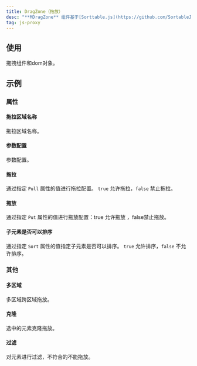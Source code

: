 ```yaml
---
title: DragZone（拖放）
desc: "**MDragZone** 组件基于[Sorttable.js](https://github.com/SortableJS/Sortable)实现的可拖放功能"
tag: js-proxy
---
```


## 使用

拖拽组件和dom对象。

<drag-zone-usage></drag-zone-usage>

<app-alerts type="info" content='使用前需要引入 `Sorttable.js`：`<script src="https://cdn.masastack.com/npm/sortable/Sortable.min.js"></script>`。'></app-alerts>


## 示例

### 属性

#### 拖拉区域名称

拖拉区域名称。

<masa-example file="Examples.components.drag_zone.Group"></masa-example>

#### 参数配置

参数配置。

<masa-example file="Examples.components.drag_zone.Options"></masa-example>

#### 拖拉

通过指定 `Pull` 属性的值进行拖拉配置。 `true` 允许拖拉，`false` 禁止拖拉。

<masa-example file="Examples.components.drag_zone.Pull"></masa-example>

#### 拖放

通过指定 `Put` 属性的值进行拖放配置：true 允许拖放 ，false禁止拖放。

<masa-example file="Examples.components.drag_zone.Put"></masa-example>

#### 子元素是否可以排序

通过指定 `Sort` 属性的值指定子元素是否可以排序。 `true` 允许排序，`false` 不允许排序。

<masa-example file="Examples.components.drag_zone.Sort"></masa-example>

### 其他

#### 多区域

多区域跨区域拖放。

<masa-example file="Examples.components.drag_zone.MultiyZone"></masa-example>

#### 克隆

选中的元素克隆拖放。

<masa-example file="Examples.components.drag_zone.Clone"></masa-example>

#### 过滤

对元素进行过滤，不符合的不能拖放。

<masa-example file="Examples.components.drag_zone.Filter"></masa-example>

